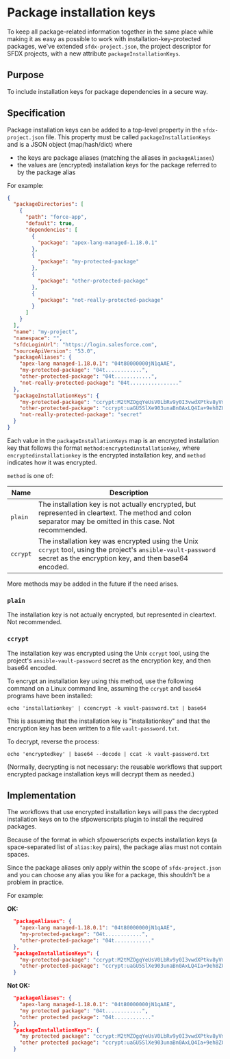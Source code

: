 # Package installation keys

To keep all package-related information together in the same place while making it as easy as
possible to work with installation-key-protected packages, we've extended `sfdx-project.json`,
the project descriptor for SFDX projects, with a new attribute `packageInstallationKeys`.

## Purpose

To include installation keys for package dependencies in a secure way.

## Specification

Package installation keys can be added to a top-level property in the `sfdx-project.json` file.
This property must be called `packageInstallationKeys` and is a JSON object (map/hash/dict)
where 
- the keys are package aliases (matching the aliases in `packageAliases`)
- the values are (encrypted) installation keys for the package referred to by the package alias

For example:

```json
{
  "packageDirectories": [
    {
      "path": "force-app",
      "default": true,
      "dependencies": [
        {
          "package": "apex-lang-managed-1.18.0.1"
        },
        {
          "package": "my-protected-package"
        },
        {
          "package": "other-protected-package"
        },
        {
          "package": "not-really-protected-package"
        }
      ]
    }
  ],
  "name": "my-project",
  "namespace": "",
  "sfdcLoginUrl": "https://login.salesforce.com",
  "sourceApiVersion": "53.0",
  "packageAliases": {
    "apex-lang managed-1.18.0.1": "04t80000000jN1qAAE",
    "my-protected-package": "04t............",
    "other-protected-package": "04t............",
    "not-really-protected-package": "04t................"
  },
  "packageInstallationKeys": {
    "my-protected-package": "ccrypt:M2tMZOgqYeUsV0LbRv9y0I3vwdXPtkv8yVmqSAlY/Rw4k/ijqJrq",
    "other-protected-package": "ccrypt:uaGU5SlXe903unaBn0AxLQ4Ia+9eh8ZOfR0Ag7uCIbuzCGbPpFm4",
    "not-really-protected-package": "secret"
  }
}
```

Each value in the `packageInstallationKeys` map is an encrypted installation key that follows the
format `method:encryptedinstallationkey`, where `encryptedinstallationkey` is the
encrypted installation key, and `method` indicates how it was encrypted. 

`method` is one of:

| Name     | Description                                                                                                                                                          |
|----------|----------------------------------------------------------------------------------------------------------------------------------------------------------------------|
| `plain`  | The installation key is not actually encrypted, but represented in cleartext. The method and colon separator may be omitted in this case. Not recommended.           |
| `ccrypt` | The installation key was encrypted using the Unix `ccrypt` tool, using the project's `ansible-vault-password` secret as the encryption key, and then base64 encoded. |

More methods may be added in the future if the need arises.

### `plain`

The installation key is not actually encrypted, but represented in cleartext. Not recommended.

### `ccrypt`

The installation key was encrypted using the Unix `ccrypt` tool, using the project's `ansible-vault-password` secret as 
the encryption key, and then base64 encoded.

To encrypt an installation key using this method, use the following command on a Linux command line, assuming
the `ccrypt` and `base64` programs have been installed:

```shell
echo 'installationkey' | ccencrypt -k vault-password.txt | base64
```

This is assuming that the installation key is "installationkey" and that the encryption key
has been written to a file `vault-password.txt`.

To decrypt, reverse the process:

```shell
echo 'encryptedkey' | base64 --decode | ccat -k vault-password.txt
```

(Normally, decrypting is not necessary: the reusable workflows that support encrypted
package installation keys will decrypt them as needed.)

## Implementation

The workflows that use encrypted installation keys will pass the decrypted installation keys 
on to the sfpowerscripts plugin to install the required packages.

Because of the format in which sfpowerscripts expects installation keys (a space-separated
list of `alias:key` pairs), the package alias must not contain spaces.

Since the package aliases only apply within the scope of `sfdx-project.json` and you can
choose any alias you like for a package, this shouldn't be a problem in practice.

For example:

**OK:**

```json
  "packageAliases": {
    "apex-lang managed-1.18.0.1": "04t80000000jN1qAAE",
    "my-protected-package": "04t............",
    "other-protected-package": "04t............"
  },
  "packageInstallationKeys": {
    "my-protected-package": "ccrypt:M2tMZOgqYeUsV0LbRv9y0I3vwdXPtkv8yVmqSAlY/Rw4k/ijqJrq",
    "other-protected-package": "ccrypt:uaGU5SlXe903unaBn0AxLQ4Ia+9eh8ZOfR0Ag7uCIbuzCGbPpFm4"
  }
```

**Not OK:**

```json
  "packageAliases": {
    "apex-lang managed-1.18.0.1": "04t80000000jN1qAAE",
    "my protected package": "04t............",
    "other protected package": "04t............"
  },
  "packageInstallationKeys": {
    "my protected package": "ccrypt:M2tMZOgqYeUsV0LbRv9y0I3vwdXPtkv8yVmqSAlY/Rw4k/ijqJrq",
    "other protected package": "ccrypt:uaGU5SlXe903unaBn0AxLQ4Ia+9eh8ZOfR0Ag7uCIbuzCGbPpFm4"
  }
```
